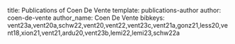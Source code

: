 title: Publications of Coen De Vente
template: publications-author
author: coen-de-vente
author_name: Coen De Vente
bibkeys: vent23a,vent20a,schw22,vent20,vent22,vent23c,vent21a,gonz21,less20,vent18,xion21,vent21,ardu20,vent23b,lemi22,lemi23,schw22a
